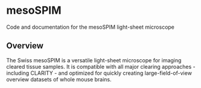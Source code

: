 # mesoSPIM
Code and documentation for the mesoSPIM light-sheet microscope

## Overview
The Swiss mesoSPIM is a versatile light-sheet microscope for imaging
cleared tissue samples. It is compatible with all major clearing approaches - including CLARITY - and optimized for quickly creating large-field-of-view overview datasets of whole mouse brains.
